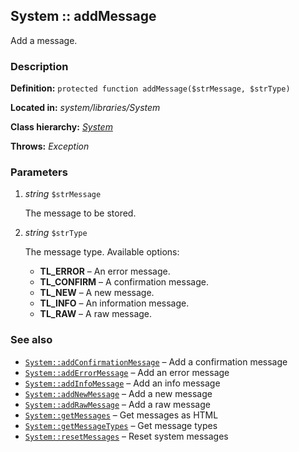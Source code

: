 
System :: addMessage
-------------------------------------------

Add a message.


### Description ###

**Definition:** `protected function addMessage($strMessage, $strType)`

**Located in:** *system/libraries/System*

**Class hierarchy:** *[System](../System.md)*

**Throws:** *Exception*


### Parameters ###

1. *string* `$strMessage`

	The message to be stored.

2. *string* `$strType`

	The message type. Available options:
	- **TL_ERROR** – 
		An error message.
	- **TL_CONFIRM** – 
		A confirmation message.
	- **TL_NEW** – 
		A new message.
	- **TL_INFO** – 
		An information message.
	- **TL_RAW** – 
		A raw message.


### See also ###

- [`System::addConfirmationMessage`](addConfirmationMessage.md) – Add a confirmation message
- [`System::addErrorMessage`](addErrorMessage.md) – Add an error message
- [`System::addInfoMessage`](addInfoMessage.md) – Add an info message
- [`System::addNewMessage`](addNewMessage.md) – Add a new message
- [`System::addRawMessage`](addRawMessage.md) – Add a raw message
- [`System::getMessages`](getMessages.md) – Get messages as HTML
- [`System::getMessageTypes`](getMessageTypes.md) – Get message types
- [`System::resetMessages`](resetMessages.md) – Reset system messages
